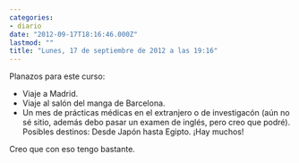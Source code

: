 ```yaml
---
categories:
- diario
date: "2012-09-17T18:16:46.000Z"
lastmod: ""
title: "Lunes, 17 de septiembre de 2012 a las 19:16"
---
```


Planazos para este curso:


- Viaje a Madrid.
- Viaje al salón del manga de Barcelona.
- Un mes de prácticas médicas en el extranjero o de investigacón (aún no sé sitio, además debo pasar un examen de inglés, pero creo que podré). Posibles destinos: Desde Japón hasta Egipto. ¡Hay muchos!

Creo que con eso tengo bastante.